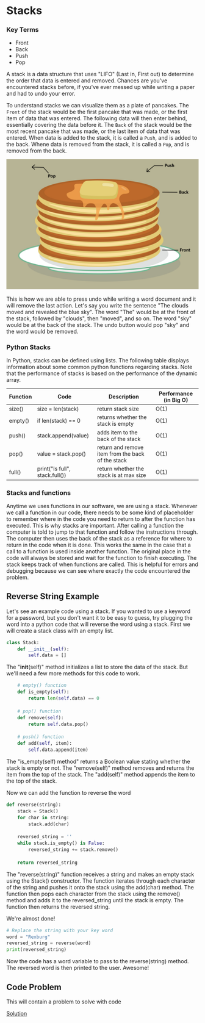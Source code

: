 # Stacks

### Key Terms

- Front
- Back
- Push
- Pop

A stack is a data structure that uses "LIFO" (Last in, First out) to determine the order that data is entered and removed.
Chances are you've encountered stacks before, if you've ever messed up while writing a paper and had to undo your error. 

To understand stacks we can visualize them as a plate of pancakes. 
The `Front` of the stack would be the first pancake that was made, or the first item of data that was entered. 
The following data will then enter behind, essentially covering the data before it. 
The `Back` of the stack would be the most recent pancake that was made, or the last item of data that was entered.
When data is added to the stack, it is called a `Push`, and is added to the back.
Whene data is removed from the stack, it is called a `Pop`, and is removed from the back.

![pancake_design](pancake-stack.png)


This is how we are able to press undo while writing a word document and it will remove the last action.
Let's say you write the sentence "The clouds moved and revealed the blue sky". The word "The" would be at the front of the stack, followed by "clouds", then "moved",
and so on. The word "sky" would be at the back of the stack. The undo button would pop "sky" and the word would be removed.

### Python Stacks

In Python, stacks can be defined using lists. The following table displays information about some common python functions regarding stacks.
Note that the performance of stacks is based on the performance of the dynamic array.

| Function          | Code              | Description          | Performance (in Big O)          |
| ----------------- | ----------------- | -------------------- | --------------------- |
| size() | size = len(stack) | return stack size | O(1)  |
| empty() | if len(stack) == 0 | returns whether the stack is empty | O(1)  |
| push() | stack.append(value) | adds item to the back of the stack | O(1)  |
| pop() | value = stack.pop() | return and remove item from the back of the stack | O(1)  |
| full() | print("Is full", stack.full()) | return whether the stack is at max size | O(1)  |





### Stacks and functions

Anytime we uses functions in our software, we are using a stack. Whenever we call a function in our code, there needs to be some 
kind of placeholder to remember where in the code you need to return to after the function has executed. This is why stacks are important.
After calling a function the computer is told to jump to that function and follow the instructions through. The computer then uses the back
of the stack as a reference for where to return in the code when it is done.
This works the same in the case that a call to a function is used inside another function. The original place in the code will always be
stored and wait for the function to finish executing.
The stack keeps track of when functions are called. This is helpful for errors and debugging because we can see where exactly the code encountered the problem.



## Reverse String Example

Let's see an example code using a stack. If you wanted to use a keyword for a password, but you don't want it to be easy to guess, try plugging the word into
a python code that will reverse the word using a stack. First we will create a stack class with an empty list.

```python
class Stack:
    def __init__(self):
        self.data = []        
```

The "__init__(self)" method initializes a list to store the data of the stack.
But we'll need a few more methods for this code to work.

```python
    # empty() function
    def is_empty(self):
        return len(self.data) == 0

    # pop() function
    def remove(self):
        return self.data.pop()

    # push() function
    def add(self, item):
        self.data.append(item)

```

The "is_empty(self) method" returns a Boolean value stating whether the stack is empty or not.
The "remove(self)" method removes and returns the item from the top of the stack.
The "add(self)" method appends the item to the top of the stack.

Now we can add the function to reverse the word

```python
def reverse(string):
    stack = Stack()
    for char in string:
        stack.add(char)

    reversed_string = ''
    while stack.is_empty() is False:
        reversed_string += stack.remove()

    return reversed_string
```

The "reverse(string)" function receives a string and makes an empty stack using the Stack() constructor.
The function iterates through each character of the string and pushes it onto the stack using the add(char) method.
The function then pops each character from the stack using the remove() method and adds it to the reversed_string until the stack is empty.
The function then returns the reversed string.

We're almost done!

```python
# Replace the string with your key word
word = "Rexburg"
reversed_string = reverse(word)
print(reversed_string)
```

Now the code has a word variable to pass to the reverse(string) method.
The reversed word is then printed to the user. Awesome!

## Code Problem

This will contain a problem to solve with code

[Solution](stack-solution.py)


